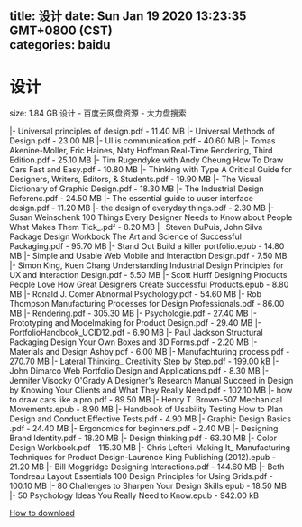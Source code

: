 
title: 设计
date: Sun Jan 19 2020 13:23:35 GMT+0800 (CST)    
categories: baidu
---

# 设计
size: 1.84 GB
 设计 - 百度云网盘资源 - 大力盘搜索
 
|- Universal principles of design.pdf - 11.40 MB
|- Universal Methods of Design.pdf - 23.00 MB
|- UI is communication.pdf - 40.60 MB
|- Tomas Akenine-Moller, Eric Haines, Naty Hoffman Real-Time Rendering, Third Edition.pdf - 25.10 MB
|- Tim Rugendyke with Andy Cheung How To Draw Cars Fast and Easy.pdf - 10.80 MB
|- Thinking with Type A Critical Guide for Designers, Writers, Editors, & Students.pdf - 19.90 MB
|- The Visual Dictionary of Graphic Design.pdf - 18.30 MB
|- The Industrial Design Referenc.pdf - 24.50 MB
|- The essential guide to uuser interface design.pdf - 11.20 MB
|- the design of everyday things.pdf - 2.30 MB
|- Susan Weinschenk 100 Things Every Designer Needs to Know about People What Makes Them Tick_.pdf - 8.20 MB
|- Steven DuPuis, John Silva Package Design Workbook  The Art and Science of Successful Packaging.pdf - 95.70 MB
|- Stand Out Build a killer portfolio.epub - 14.80 MB
|- Simple and Usable Web Mobile and Interaction Design.pdf - 7.50 MB
|- Simon King, Kuen Chang Understanding Industrial Design Principles for UX and Interaction Design.pdf - 5.50 MB
|- Scott Hurff Designing Products People Love How Great Designers Create Successful Products.epub - 8.80 MB
|- Ronald J. Comer Abnormal Psychology.pdf - 54.60 MB
|- Rob Thompson Manufacturing Processes for Design Professionals.pdf - 86.00 MB
|- Rendering.pdf - 305.30 MB
|- Psychologie.pdf - 27.40 MB
|- Prototyping and Modelmaking for Product Design.pdf - 29.40 MB
|- PortfolioHandbook_UCID12.pdf - 6.90 MB
|- Paul Jackson Structural Packaging Design Your Own Boxes and 3D Forms.pdf - 2.20 MB
|- Materials and Design Ashby.pdf - 6.00 MB
|- Manufachturing process.pdf - 270.70 MB
|- Lateral Thinking_ Creativity Step by Step.pdf - 199.00 kB
|- John Dimarco Web Portfolio Design and Applications.pdf - 8.30 MB
|- Jennifer Visocky O'Grady A Designer's Research Manual  Succeed in Design by Knowing Your Clients and What They Really Need.pdf - 102.10 MB
|- how to draw cars like a pro.pdf - 89.50 MB
|- Henry T. Brown-507 Mechanical Movements.epub - 8.90 MB
|- Handbook of Usability Testing How to Plan Design and Conduct Effective Tests.pdf - 4.90 MB
|- Graphic Design Basics  .pdf - 24.40 MB
|- Ergonomics for beginners.pdf - 2.40 MB
|- Designing Brand Identity.pdf - 18.20 MB
|- Design thinking.pdf - 63.30 MB
|- Color Design Workbook.pdf - 115.30 MB
|- Chris Lefteri-Making It_ Manufacturing Techniques for Product Design-Laurence King Publishing (2012).epub - 21.20 MB
|- Bill Moggridge Designing Interactions.pdf - 144.60 MB
|- Beth Tondreau Layout Essentials  100 Design Principles for Using Grids.pdf - 100.10 MB
|- 80 Challenges to Sharpen Your Design Skills.epub - 18.50 MB
|- 50 Psychology Ideas You Really Need to Know.epub - 942.00 kB

[How to download](https://bpcam.bemobtrk.com/go/2ceec3aa-1ca2-46d6-b9ff-aaa5c184517c?jno=395)